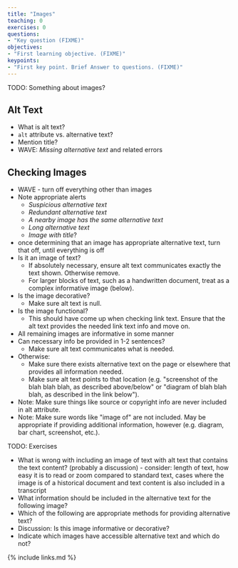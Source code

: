 ```yaml
---
title: "Images"
teaching: 0
exercises: 0
questions:
- "Key question (FIXME)"
objectives:
- "First learning objective. (FIXME)"
keypoints:
- "First key point. Brief Answer to questions. (FIXME)"
---
```


TODO: Something about images?

## Alt Text

- What is alt text?
- `alt` attribute vs. alternative text?
- Mention title?
- WAVE: _Missing alternative text_ and related errors

## Checking Images

- WAVE - turn off everything other than images
- Note appropriate alerts
    - _Suspicious alternative text_
    - _Redundant alternative text_
    - _A nearby image has the same alternative text_
    - _Long alternative text_
    - _Image with title_?
- once determining that an image has appropriate alternative text, turn that off, until everything is off
- Is it an image of text?
    - If absolutely necessary, ensure alt text communicates exactly the text shown. Otherwise remove.
    - For larger blocks of text, such as a handwritten document, treat as a complex informative image (below).
- Is the image decorative?
    - Make sure alt text is null.
- Is the image functional?
    - This should have come up when checking link text. Ensure that the alt text provides the needed link text info and move on.
- All remaining images are informative in some manner
- Can necessary info be provided in 1-2 sentences?
    - Make sure alt text communicates what is needed.
- Otherwise:
    - Make sure there exists alternative text on the page or elsewhere that provides all information needed.
    - Make sure alt text points to that location (e.g. "screenshot of the blah blah blah, as described above/below" or "diagram of blah blah blah, as described in the link below").
- Note: Make sure things like source or copyright info are never included in alt attribute.
- Note: Make sure words like "image of" are not included. May be appropriate if providing additional information, however (e.g. diagram, bar chart, screenshot, etc.).

TODO: Exercises

- What is wrong with including an image of text with alt text that contains the text content? (probably a discussion) - consider: length of text, how easy it is to read or zoom compared to standard text, cases where the image is of a historical document and text content is also included in a transcript
- What information should be included in the alternative text for the following image?
- Which of the following are appropriate methods for providing alternative text?
- Discussion: Is this image informative or decorative?
- Indicate which images have accessible alternative text and which do not?

{% include links.md %}

